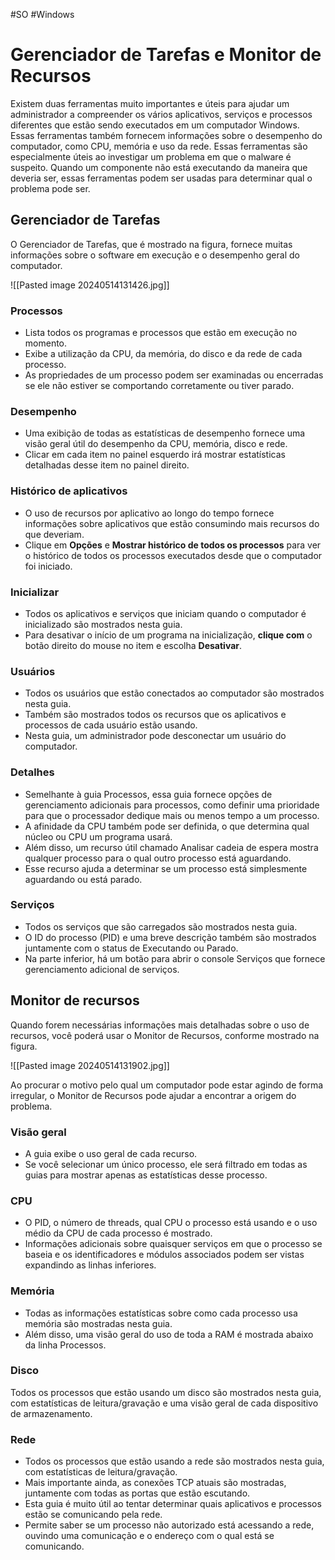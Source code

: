 #SO #Windows 

# Gerenciador de Tarefas e Monitor de Recursos

Existem duas ferramentas muito importantes e úteis para ajudar um administrador a compreender os vários aplicativos, serviços e processos diferentes que estão sendo executados em um computador Windows. Essas ferramentas também fornecem informações sobre o desempenho do computador, como CPU, memória e uso da rede. Essas ferramentas são especialmente úteis ao investigar um problema em que o malware é suspeito. Quando um componente não está executando da maneira que deveria ser, essas ferramentas podem ser usadas para determinar qual o problema pode ser.

## Gerenciador de Tarefas

O Gerenciador de Tarefas, que é mostrado na figura, fornece muitas informações sobre o software em execução e o desempenho geral do computador.

![[Pasted image 20240514131426.jpg]]

### Processos

- Lista todos os programas e processos que estão em execução no momento.
- Exibe a utilização da CPU, da memória, do disco e da rede de cada processo.
- As propriedades de um processo podem ser examinadas ou encerradas se ele não estiver se comportando corretamente ou tiver parado.

### Desempenho

- Uma exibição de todas as estatísticas de desempenho fornece uma visão geral útil do desempenho da CPU, memória, disco e rede.
- Clicar em cada item no painel esquerdo irá mostrar estatísticas detalhadas desse item no painel direito.

### Histórico de aplicativos

- O uso de recursos por aplicativo ao longo do tempo fornece informações sobre aplicativos que estão consumindo mais recursos do que deveriam.
- Clique em **Opções** e **Mostrar histórico de todos os processos** para ver o histórico de todos os processos executados desde que o computador foi iniciado.

### Inicializar

- Todos os aplicativos e serviços que iniciam quando o computador é inicializado são mostrados nesta guia.
- Para desativar o início de um programa na inicialização, **clique com** o botão direito do mouse no item e escolha **Desativar**.

### Usuários

- Todos os usuários que estão conectados ao computador são mostrados nesta guia.
- Também são mostrados todos os recursos que os aplicativos e processos de cada usuário estão usando.
- Nesta guia, um administrador pode desconectar um usuário do computador.

### Detalhes

- Semelhante à guia Processos, essa guia fornece opções de gerenciamento adicionais para processos, como definir uma prioridade para que o processador dedique mais ou menos tempo a um processo.
- A afinidade da CPU também pode ser definida, o que determina qual núcleo ou CPU um programa usará.
- Além disso, um recurso útil chamado Analisar cadeia de espera mostra qualquer processo para o qual outro processo está aguardando.
- Esse recurso ajuda a determinar se um processo está simplesmente aguardando ou está parado.

### Serviços

- Todos os serviços que são carregados são mostrados nesta guia.
- O ID do processo (PID) e uma breve descrição também são mostrados juntamente com o status de Executando ou Parado.
- Na parte inferior, há um botão para abrir o console Serviços que fornece gerenciamento adicional de serviços.

## Monitor de recursos

Quando forem necessárias informações mais detalhadas sobre o uso de recursos, você poderá usar o Monitor de Recursos, conforme mostrado na figura.

![[Pasted image 20240514131902.jpg]]

Ao procurar o motivo pelo qual um computador pode estar agindo de forma irregular, o Monitor de Recursos pode ajudar a encontrar a origem do problema.

### Visão geral

- A guia exibe o uso geral de cada recurso.
- Se você selecionar um único processo, ele será filtrado em todas as guias para mostrar apenas as estatísticas desse processo.

### CPU

- O PID, o número de threads, qual CPU o processo está usando e o uso médio da CPU de cada processo é mostrado.
- Informações adicionais sobre quaisquer serviços em que o processo se baseia e os identificadores e módulos associados podem ser vistas expandindo as linhas inferiores.

### Memória

- Todas as informações estatísticas sobre como cada processo usa memória são mostradas nesta guia.
- Além disso, uma visão geral do uso de toda a RAM é mostrada abaixo da linha Processos.

### Disco

Todos os processos que estão usando um disco são mostrados nesta guia, com estatísticas de leitura/gravação e uma visão geral de cada dispositivo de armazenamento.

### Rede

- Todos os processos que estão usando a rede são mostrados nesta guia, com estatísticas de leitura/gravação.
- Mais importante ainda, as conexões TCP atuais são mostradas, juntamente com todas as portas que estão escutando.
- Esta guia é muito útil ao tentar determinar quais aplicativos e processos estão se comunicando pela rede.
- Permite saber se um processo não autorizado está acessando a rede, ouvindo uma comunicação e o endereço com o qual está se comunicando.